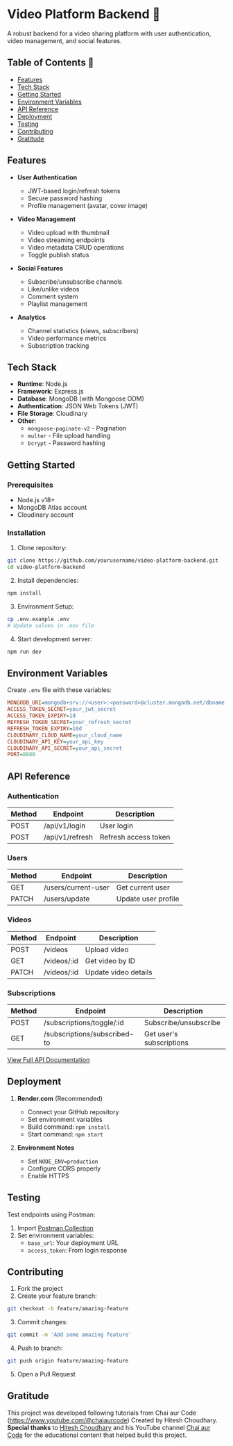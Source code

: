 # Video Platform Backend 🎥

A robust backend for a video sharing platform with user authentication, video management, and social features.

## Table of Contents 📑

- [Features](#features)
- [Tech Stack](#tech-stack)
- [Getting Started](#getting-started)
- [Environment Variables](#environment-variables)
- [API Reference](#api-reference)
- [Deployment](#deployment)
- [Testing](#testing)
- [Contributing](#contributing)
- [Gratitude](#gratitude)

## Features

- **User Authentication**
  - JWT-based login/refresh tokens
  - Secure password hashing
  - Profile management (avatar, cover image)
- **Video Management**

  - Video upload with thumbnail
  - Video streaming endpoints
  - Video metadata CRUD operations
  - Toggle publish status

- **Social Features**

  - Subscribe/unsubscribe channels
  - Like/unlike videos
  - Comment system
  - Playlist management

- **Analytics**
  - Channel statistics (views, subscribers)
  - Video performance metrics
  - Subscription tracking

## Tech Stack

- **Runtime**: Node.js
- **Framework**: Express.js
- **Database**: MongoDB (with Mongoose ODM)
- **Authentication**: JSON Web Tokens (JWT)
- **File Storage**: Cloudinary
- **Other**:
  - `mongoose-paginate-v2` - Pagination
  - `multer` - File upload handling
  - `bcrypt` - Password hashing

## Getting Started

### Prerequisites

- Node.js v18+
- MongoDB Atlas account
- Cloudinary account

### Installation

1. Clone repository:

```bash
git clone https://github.com/yourusername/video-platform-backend.git
cd video-platform-backend
```

2. Install dependencies:

```bash
npm install
```

3. Environment Setup:

```bash
cp .env.example .env
# Update values in .env file
```

4. Start development server:

```bash
npm run dev
```

## Environment Variables

Create `.env` file with these variables:

```ini
MONGODB_URI=mongodb+srv://<user>:<password>@cluster.mongodb.net/dbname
ACCESS_TOKEN_SECRET=your_jwt_secret
ACCESS_TOKEN_EXPIRY=1d
REFRESH_TOKEN_SECRET=your_refresh_secret
REFRESH_TOKEN_EXPIRY=10d
CLOUDINARY_CLOUD_NAME=your_cloud_name
CLOUDINARY_API_KEY=your_api_key
CLOUDINARY_API_SECRET=your_api_secret
PORT=8080
```

## API Reference

### Authentication

| Method | Endpoint        | Description          |
| ------ | --------------- | -------------------- |
| POST   | /api/v1/login   | User login           |
| POST   | /api/v1/refresh | Refresh access token |

### Users

| Method | Endpoint            | Description         |
| ------ | ------------------- | ------------------- |
| GET    | /users/current-user | Get current user    |
| PATCH  | /users/update       | Update user profile |

### Videos

| Method | Endpoint    | Description          |
| ------ | ----------- | -------------------- |
| POST   | /videos     | Upload video         |
| GET    | /videos/:id | Get video by ID      |
| PATCH  | /videos/:id | Update video details |

### Subscriptions

| Method | Endpoint                     | Description              |
| ------ | ---------------------------- | ------------------------ |
| POST   | /subscriptions/toggle/:id    | Subscribe/unsubscribe    |
| GET    | /subscriptions/subscribed-to | Get user's subscriptions |

[View Full API Documentation](API_DOCS.md)

## Deployment

1. **Render.com** (Recommended)

   - Connect your GitHub repository
   - Set environment variables
   - Build command: `npm install`
   - Start command: `npm start`

2. **Environment Notes**
   - Set `NODE_ENV=production`
   - Configure CORS properly
   - Enable HTTPS

## Testing

Test endpoints using Postman:

1. Import [Postman Collection](postman_collection.json)
2. Set environment variables:
   - `base_url`: Your deployment URL
   - `access_token`: From login response

## Contributing

1. Fork the project
2. Create your feature branch:

```bash
git checkout -b feature/amazing-feature
```

3. Commit changes:

```bash
git commit -m 'Add some amazing feature'
```

4. Push to branch:

```bash
git push origin feature/amazing-feature
```

5. Open a Pull Request

## Gratitude

This project was developed following tutorials from Chai aur Code (https://www.youtube.com/@chaiaurcode)
Created by Hitesh Choudhary.
**Special thanks** to [Hitesh Choudhary](https://github.com/hiteshchoudhary) and his YouTube channel [Chai aur Code](https://www.youtube.com/@chaiaurcode) for the educational content that helped build this project.
